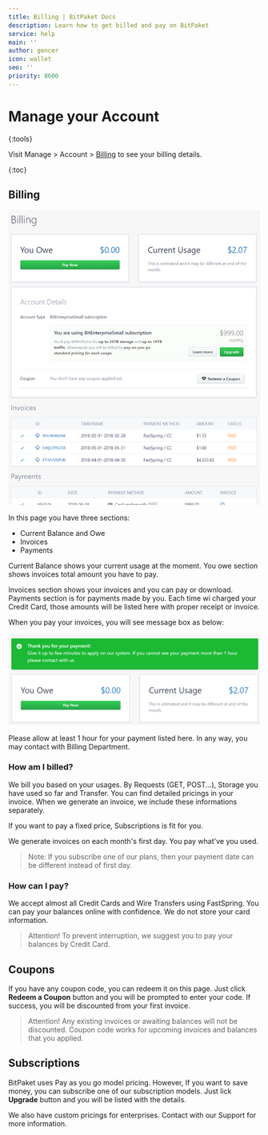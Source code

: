 ```yaml
---
title: Billing | BitPaket Docs
description: Learn how to get billed and pay on BitPaket
service: help
main: ''
author: gencer
icon: wallet
seo: ''
priority: 8600
---
```


# Manage your Account
{:tools}

Visit Manage > Account > [Billing](https://www.bitpaket.com/account/billing) to see your billing details.

{:toc}

## Billing

![billing](./images/billing.png)

In this page you have three sections:

* Current Balance and Owe
* Invoices
* Payments

Current Balance shows your current usage at the moment. You owe section shows invoices total amount you have to pay.

Invoices section shows your invoices and you can pay or download. Payments section is for payments made by you. Each time wi charged your Credit Card, those amounts will be listed here with proper receipt or invoice.

When you pay your invoices, you will see message box as below:

![billing_pay](./images/billing_pay.png)

Please allow at least 1 hour for your payment listed here. In any way, you may contact with Billing Department.

### How am I billed?

We bill you based on your usages. By Requests (GET, POST...), Storage you have used so far and Transfer. You can find detailed pricings in your invoice. When we generate an invoice, we include these informations separately.

If you want to pay a fixed price, Subscriptions is fit for you.

We generate invoices on each month's first day. You pay what've you used.

> Note: If you subscribe one of our plans, then your payment date can be different instead of first day.

### How can I pay?

We accept almost all Credit Cards and Wire Transfers using FastSpring. You can pay your balances online with confidence. We do not store your card information.

> Attention! To prevent interruption, we suggest you to pay your balances by Credit Card.

## Coupons

If you have any coupon code, you can redeem it on this page. Just click **Redeem a Coupon** button and you will be prompted to enter your code. If success, you will be discounted from your first invoice.

> Attention! Any existing invoices or awaiting balances will not be discounted. Coupon code works for upcoming invoices and balances that you applied.

## Subscriptions

BitPaket uses Pay as you go model pricing. However, If you want to save money, you can subscribe one of our subscription models. Just lick **Upgrade** button and you will be listed with the details.

We also have custom pricings for enterprises. Contact with our Support for more information.
